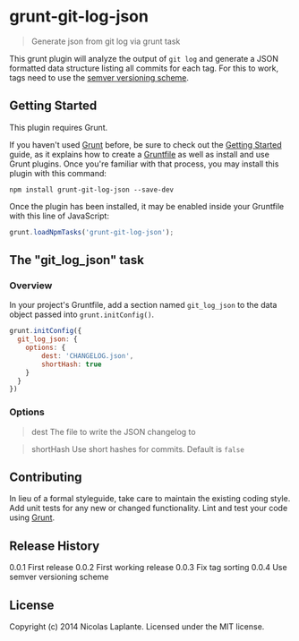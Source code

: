 # grunt-git-log-json

> Generate json from git log via grunt task

This grunt plugin will analyze the output of `git log` and generate a JSON formatted data structure listing all commits for each tag.
For this to work, tags need to use the [semver versioning scheme](http://semver.org/).

## Getting Started
This plugin requires Grunt.

If you haven't used [Grunt](http://gruntjs.com/) before, be sure to check out the [Getting Started](http://gruntjs.com/getting-started) guide, as it explains how to create a [Gruntfile](http://gruntjs.com/sample-gruntfile) as well as install and use Grunt plugins. Once you're familiar with that process, you may install this plugin with this command:

```shell
npm install grunt-git-log-json --save-dev
```

Once the plugin has been installed, it may be enabled inside your Gruntfile with this line of JavaScript:

```js
grunt.loadNpmTasks('grunt-git-log-json');
```

## The "git_log_json" task

### Overview
In your project's Gruntfile, add a section named `git_log_json` to the data object passed into `grunt.initConfig()`.

```js
grunt.initConfig({
  git_log_json: {
  	options: {
  		dest: 'CHANGELOG.json',
  		shortHash: true
  	}
  }
})
```

### Options
> dest
The file to write the JSON changelog to

> shortHash
Use short hashes for commits. Default is `false`

## Contributing
In lieu of a formal styleguide, take care to maintain the existing coding style. Add unit tests for any new or changed functionality. Lint and test your code using [Grunt](http://gruntjs.com/).

## Release History
0.0.1 First release
0.0.2 First working release
0.0.3 Fix tag sorting
0.0.4 Use semver versioning scheme

## License
Copyright (c) 2014 Nicolas Laplante. Licensed under the MIT license.
